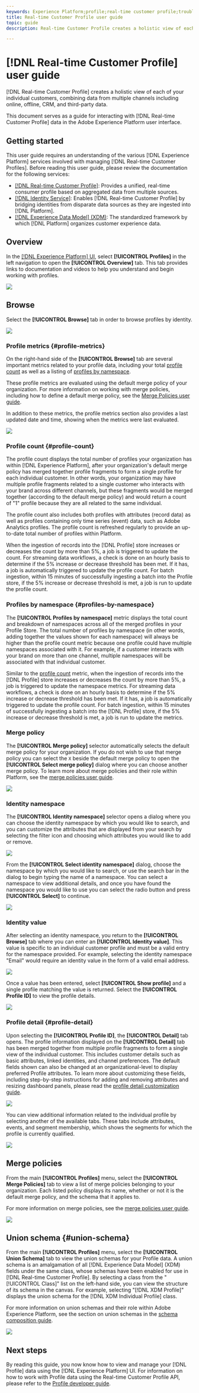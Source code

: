 ```yaml
---
keywords: Experience Platform;profile;real-time customer profile;troubleshooting;API;unified profile;Unified Profile;unified;Profile;rtcp;enable profile;Enable profile;Union schema;UNION PROFILE;union profile
title: Real-time Customer Profile user guide
topic: guide
description: Real-time Customer Profile creates a holistic view of each of your individual customers, combining data from multiple channels including online, offline, CRM, and third-party data. This document serves as a guide for interacting with Real-time Customer Profile in the Adobe Experience Platform user interface.

---
```


# [!DNL Real-time Customer Profile] user guide

[!DNL Real-time Customer Profile] creates a holistic view of each of your individual customers, combining data from multiple channels including online, offline, CRM, and third-party data.

This document serves as a guide for interacting with [!DNL Real-time Customer Profile] data in the Adobe Experience Platform user interface.

## Getting started

This user guide requires an understanding of the various [!DNL Experience Platform] services involved with managing [!DNL Real-time Customer Profiles]. Before reading this user guide, please review the documentation for the following services:

* [[!DNL Real-time Customer Profile]](../home.md): Provides a unified, real-time consumer profile based on aggregated data from multiple sources.
* [[!DNL Identity Service]](../../identity-service/home.md): Enables [!DNL Real-time Customer Profile] by bridging identities from disparate data sources as they are ingested into [!DNL Platform].
* [[!DNL Experience Data Model] (XDM)](../../xdm/home.md): The standardized framework by which [!DNL Platform] organizes customer experience data.

## Overview

In the [[!DNL Experience Platform] UI](http://platform.adobe.com), select **[!UICONTROL Profiles]** in the left navigation to open the **[!UICONTROL Overview]** tab. This tab provides links to documentation and videos to help you understand and begin working with profiles.

![](../images/user-guide/profiles-overview.png)

## Browse

Select the **[!UICONTROL Browse]** tab in order to browse profiles by identity. 

![](../images/user-guide/profiles-browse.png)

### Profile metrics {#profile-metrics}

On the right-hand side of the **[!UICONTROL Browse]** tab are several important metrics related to your profile data, including your total [profile count](#profile-count) as well as a listing of [profiles by namespace](#profiles-by-namespace). 

These profile metrics are evaluated using the default merge policy of your organization. For more information on working with merge policies, including how to define a default merge policy, see the [Merge Policies user guide](merge-policies.md).

In addition to these metrics, the profile metrics section also provides a last updated date and time, showing when the metrics were last evaluated.

![](../images/user-guide/profiles-profile-metrics.png)

### Profile count {#profile-count}

The profile count displays the total number of profiles your organization has within [!DNL Experience Platform], after your organization's default merge policy has merged together profile fragments to form a single profile for each individual customer. In other words, your organization may have multiple profile fragments related to a single customer who interacts with your brand across different channels, but these fragments would be merged together (according to the default merge policy) and would return a count of "1" profile because they are all related to the same individual.

The profile count also includes both profiles with attributes (record data) as well as profiles containing only time series (event) data, such as Adobe Analytics profiles. The profile count is refreshed regularly to provide an up-to-date total number of profiles within Platform. 

When the ingestion of records into the [!DNL Profile] store increases or decreases the count by more than 5%, a job is triggered to update the count. For streaming data workflows, a check is done on an hourly basis to determine if the 5% increase or decrease threshold has been met. If it has, a job is automatically triggered to update the profile count. For batch ingestion, within 15 minutes of successfully ingesting a batch into the Profile store, if the 5% increase or decrease threshold is met, a job is run to update the profile count.

### Profiles by namespace {#profiles-by-namespace}

The **[!UICONTROL Profiles by namespace]** metric displays the total count and breakdown of namespaces across all of the merged profiles in your Profile Store. The total number of profiles by namespace (in other words, adding together the values shown for each namespace) will always be higher than the profile count metric because one profile could have multiple namespaces associated with it. For example, if a customer interacts with your brand on more than one channel, multiple namespaces will be associated with that individual customer.

Similar to the [profile count](#profile-count) metric, when the ingestion of records into the [!DNL Profile] store increases or decreases the count by more than 5%, a job is triggered to update the namespace metrics. For streaming data workflows, a check is done on an hourly basis to determine if the 5% increase or decrease threshold has been met. If it has, a job is automatically triggered to update the profile count. For batch ingestion, within 15 minutes of successfully ingesting a batch into the [!DNL Profile] store, if the 5% increase or decrease threshold is met, a job is run to update the metrics.

### Merge policy

The **[!UICONTROL Merge policy]** selector automatically selects the default merge policy for your organization. If you do not wish to use that merge policy you can select the `X` beside the default merge policy to open the **[!UICONTROL Select merge policy]** dialog where you can choose another merge policy. To learn more about merge policies and their role within Platform, see the [merge policies user guide](merge-policies.md).

![](../images/user-guide/profiles-search-merge-policy.png)

### Identity namespace

The **[!UICONTROL Identity namespace]** selector opens a dialog where you can choose the identity namespace by which you would like to search, and you can customize the attributes that are displayed from your search by selecting the filter icon and choosing which attributes you would like to add or remove.

![](../images/user-guide/profiles-search-filter.png)

From the **[!UICONTROL Select identity namespace]** dialog, choose the namespace by which you would like to search, or use the search bar in the dialog to begin typing the name of a namespace. You can select a namespace to view additional details, and once you have found the namespace you would like to use you can select the radio button and press **[!UICONTROL Select]** to continue.

![](../images/user-guide/profiles-select-identity-namespace.png)

### Identity value

After selecting an identity namespace, you return to the **[!UICONTROL Browse]** tab where you can enter an **[!UICONTROL Identity value]**. This value is specific to an individual customer profile and must be a valid entry for the namespace provided. For example, selecting the identity namespace "Email" would require an identity value in the form of a valid email address. 

![](../images/user-guide/profiles-show-profile.png)

Once a value has been entered, select **[!UICONTROL Show profile]** and a single profile matching the value is returned. Select the **[!UICONTROL Profile ID]** to view the profile details.

![](../images/user-guide/profiles-display-profile.png)

### Profile detail {#profile-detail}

Upon selecting the **[!UICONTROL Profile ID]**, the **[!UICONTROL Detail]** tab opens. The profile information displayed on the **[!UICONTROL Detail]** tab has been merged together from multiple profile fragments to form a single view of the individual customer. This includes customer details such as basic attributes, linked identities, and channel preferences. The default fields shown can also be changed at an organizational-level to display preferred Profile attributes. To learn more about customizing these fields, including step-by-step instructions for adding and removing attributes and resizing dashboard panels, please read the [profile detail customization guide](profile-customization.md).

![](../images/user-guide/profiles-profile-detail.png)

You can view additional information related to the individual profile by selecting another of the available tabs. These tabs include attributes, events, and segment membership, which shows the segments for which the profile is currently qualified.

![](../images/user-guide/profiles-attributes-events-segments.png)

## Merge policies

From the main **[!UICONTROL Profiles]** menu, select the **[!UICONTROL Merge Policies]** tab to view a list of merge policies belonging to your organization. Each listed policy displays its name, whether or not it is the default merge policy, and the schema that it applies to. 

For more information on merge policies, see the [merge policies user guide](merge-policies.md).

![](../images/user-guide/profiles-merge-policies.png)

## Union schema {#union-schema}

From the main **[!UICONTROL Profiles]** menu, select the **[!UICONTROL Union Schema]** tab to view the union schemas for your Profile data. A union schema is an amalgamation of all [!DNL Experience Data Model] (XDM) fields under the same class, whose schemas have been enabled for use in [!DNL Real-time Customer Profile]. By selecting a class from the "[!UICONTROL Class]" list on the left-hand side, you can view the structure of its schema in the canvas. For example, selecting "[!DNL XDM Profile]" displays the union schema for the [!DNL XDM Individual Profile] class.

For more information on union schemas and their role within Adobe Experience Platform, see the section on union schemas in the [schema composition guide](../../xdm/schema/composition.md).

![](../images/user-guide/profiles-union-schema.png)

## Next steps

By reading this guide, you now know how to view and manage your [!DNL Profile] data using the [!DNL Experience Platform] UI. For information on how to work with Profile data using the Real-time Customer Profile API, please refer to the [Profile developer guide](../api/overview.md).